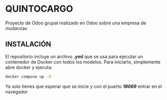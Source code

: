 # QUINTOCARGO
Proyecto de Odoo grupal realizado en Odoo sobre una empresa de mudanzas

## INSTALACIÓN
El repositorio incluye un archivo ***.yml*** que se usa para ejecutar un contenedor de Docker con todos los modelos. Para iniciarlo, simplemente abre docker y ejecuta:

```bash
docker compose up -d
```

Ya solo tienes que esperar que se inicie y con el puerto ***18069*** entrar en el navegador